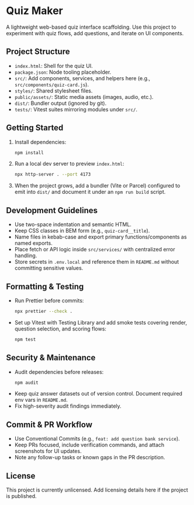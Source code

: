 # Quiz Maker

A lightweight web-based quiz interface scaffolding. Use this project to experiment with quiz flows, add questions, and iterate on UI components.

## Project Structure

- `index.html`: Shell for the quiz UI.
- `package.json`: Node tooling placeholder.
- `src/`: Add components, services, and helpers here (e.g., `src/components/quiz-card.js`).
- `styles/`: Shared stylesheet files.
- `public/assets/`: Static media assets (images, audio, etc.).
- `dist/`: Bundler output (ignored by git).
- `tests/`: Vitest suites mirroring modules under `src/`.

## Getting Started

1. Install dependencies:
   ```sh
   npm install
   ```
2. Run a local dev server to preview `index.html`:
   ```sh
   npx http-server . --port 4173
   ```
3. When the project grows, add a bundler (Vite or Parcel) configured to emit into `dist/` and document it under an `npm run build` script.

## Development Guidelines

- Use two-space indentation and semantic HTML.
- Keep CSS classes in BEM form (e.g., `quiz-card__title`).
- Name files in kebab-case and export primary functions/components as named exports.
- Place fetch or API logic inside `src/services/` with centralized error handling.
- Store secrets in `.env.local` and reference them in `README.md` without committing sensitive values.

## Formatting & Testing

- Run Prettier before commits:
  ```sh
  npx prettier --check .
  ```
- Set up Vitest with Testing Library and add smoke tests covering render, question selection, and scoring flows:
  ```sh
  npm test
  ```

## Security & Maintenance

- Audit dependencies before releases:
  ```sh
  npm audit
  ```
- Keep quiz answer datasets out of version control. Document required env vars in `README.md`.
- Fix high-severity audit findings immediately.

## Commit & PR Workflow

- Use Conventional Commits (e.g., `feat: add question bank service`).
- Keep PRs focused, include verification commands, and attach screenshots for UI updates.
- Note any follow-up tasks or known gaps in the PR description.

## License

This project is currently unlicensed. Add licensing details here if the project is published.
